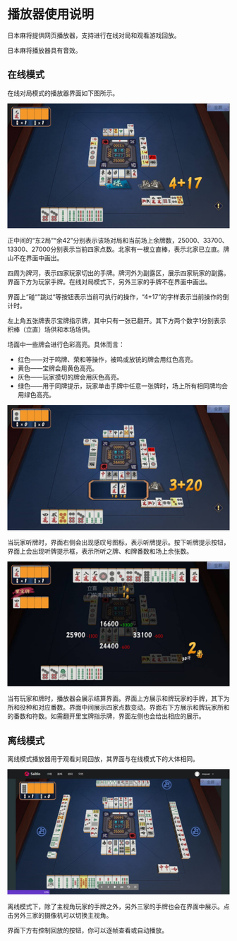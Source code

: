 # 播放器使用说明

日本麻将提供网页播放器，支持进行在线对局和观看游戏回放。

日本麻将播放器具有音效。

## 在线模式

在线对局模式的播放器界面如下图所示。

![在线模式](./img/player-1.jpg)

正中间的“东2局”“余42”分别表示该场对局和当前场上余牌数，25000、33700、13300、27000分别表示当前四家点数。北家有一根立直棒，表示北家已立直。牌山不在界面中画出。

四周为牌河，表示四家玩家切出的手牌。牌河外为副露区，展示四家玩家的副露。界面下方为玩家手牌。在线对局模式下，另外三家的手牌不在界面中画出。

界面上“碰“”跳过“等按钮表示当前可执行的操作，“4+17”的字样表示当前操作的倒计时。

左上角五张牌表示宝牌指示牌，其中只有一张已翻开。其下方两个数字1分别表示积棒（立直）场供和本场场供。

场面中一些牌会进行色彩高亮。具体而言：

- 红色——对于鸣牌、荣和等操作，被鸣或放铳的牌会用红色高亮。
- 黄色——宝牌会用黄色高亮。
- 灰色——玩家摸切的牌会用灰色高亮。
- 绿色——用于同牌提示，玩家单击手牌中任意一张牌时，场上所有相同牌均会用绿色高亮。

![在线模式](./img/player-2.jpg)

当玩家听牌时，界面右侧会出现感叹号图标，表示听牌提示。按下听牌提示按钮，界面上会出现听牌提示框，表示所听之牌、和牌番数和场上余张数。

![在线模式](./img/player-3.jpg)

当有玩家和牌时，播放器会展示结算界面。界面上方展示和牌玩家的手牌，其下为所和役种和对应番数。界面中间展示四家点数变动。界面右下方展示和牌玩家所和的番数和符数。如需翻开里宝牌指示牌，界面左侧也会给出相应的展示。

## 离线模式

离线模式播放器用于观看对局回放，其界面与在线模式下的大体相同。

![离线模式](./img/player-4.jpg)

离线模式下，除了主视角玩家的手牌之外，另外三家的手牌也会在界面中展示。点击另外三家的摄像机可以切换主视角。

界面下方有控制回放的按钮，你可以逐帧查看或自动播放。
